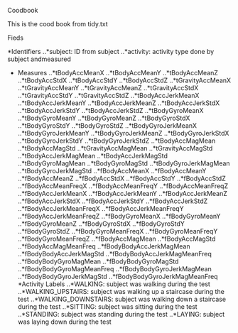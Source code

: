 Coodbook

This is the cood book from tidy.txt

Fieds

*Identifiers
..*subject: ID from subject
..*activity: activity type done by subject andmeasured

* Measures
..*tBodyAccMeanX
..*tBodyAccMeanY
..*tBodyAccMeanZ
..*tBodyAccStdX
..*tBodyAccStdY
..*tBodyAccStdZ
..*tGravityAccMeanX
..*tGravityAccMeanY
..*tGravityAccMeanZ
..*tGravityAccStdX
..*tGravityAccStdY
..*tGravityAccStdZ
..*tBodyAccJerkMeanX
..*tBodyAccJerkMeanY
..*tBodyAccJerkMeanZ
..*tBodyAccJerkStdX
..*tBodyAccJerkStdY
..*tBodyAccJerkStdZ
..*tBodyGyroMeanX
..*tBodyGyroMeanY
..*tBodyGyroMeanZ
..*tBodyGyroStdX
..*tBodyGyroStdY
..*tBodyGyroStdZ
..*tBodyGyroJerkMeanX
..*tBodyGyroJerkMeanY
..*tBodyGyroJerkMeanZ
..*tBodyGyroJerkStdX
..*tBodyGyroJerkStdY
..*tBodyGyroJerkStdZ
..*tBodyAccMagMean
..*tBodyAccMagStd
..*tGravityAccMagMean
..*tGravityAccMagStd
..*tBodyAccJerkMagMean
..*tBodyAccJerkMagStd
..*tBodyGyroMagMean
..*tBodyGyroMagStd
..*tBodyGyroJerkMagMean
..*tBodyGyroJerkMagStd
..*fBodyAccMeanX
..*fBodyAccMeanY
..*fBodyAccMeanZ
..*fBodyAccStdX
..*fBodyAccStdY
..*fBodyAccStdZ
..*fBodyAccMeanFreqX
..*fBodyAccMeanFreqY
..*fBodyAccMeanFreqZ
..*fBodyAccJerkMeanX
..*fBodyAccJerkMeanY
..*fBodyAccJerkMeanZ
..*fBodyAccJerkStdX
..*fBodyAccJerkStdY
..*fBodyAccJerkStdZ
..*fBodyAccJerkMeanFreqX
..*fBodyAccJerkMeanFreqY
..*fBodyAccJerkMeanFreqZ
..*fBodyGyroMeanX
..*fBodyGyroMeanY
..*fBodyGyroMeanZ
..*fBodyGyroStdX
..*fBodyGyroStdY
..*fBodyGyroStdZ
..*fBodyGyroMeanFreqX
..*fBodyGyroMeanFreqY
..*fBodyGyroMeanFreqZ
..*fBodyAccMagMean
..*fBodyAccMagStd
..*fBodyAccMagMeanFreq
..*fBodyBodyAccJerkMagMean
..*fBodyBodyAccJerkMagStd
..*fBodyBodyAccJerkMagMeanFreq
..*fBodyBodyGyroMagMean
..*fBodyBodyGyroMagStd
..*fBodyBodyGyroMagMeanFreq
..*fBodyBodyGyroJerkMagMean
..*fBodyBodyGyroJerkMagStd
..*fBodyBodyGyroJerkMagMeanFreq
*Activity Labels
..*WALKING: subject was walking during the test
..*WALKING_UPSTAIRS: subject was walking up a staircase during the test
..*WALKING_DOWNSTAIRS: subject was walking down a staircase during the test
..*SITTING: subject was sitting during the test
..*STANDING: subject was standing during the test
..*LAYING: subject was laying down during the test








